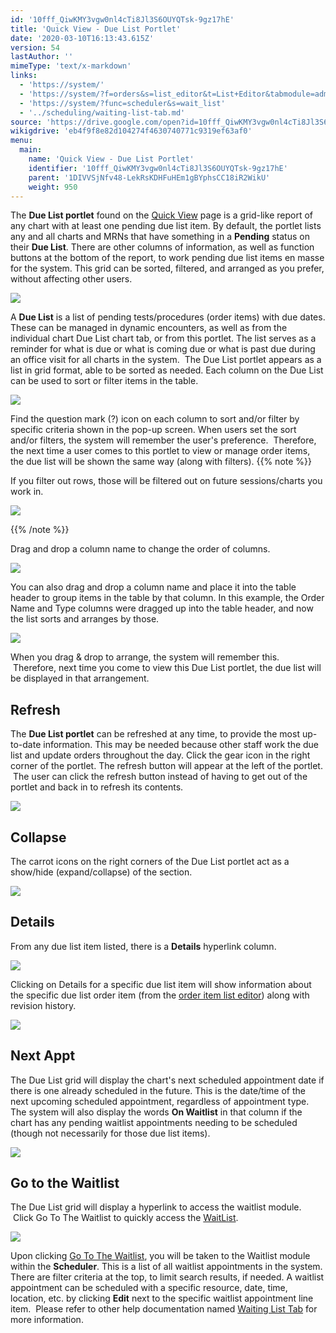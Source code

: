 ```yaml
---
id: '10fff_QiwKMY3vgw0nl4cTi8Jl3S6OUYQTsk-9gz17hE'
title: 'Quick View - Due List Portlet'
date: '2020-03-10T16:13:43.615Z'
version: 54
lastAuthor: ''
mimeType: 'text/x-markdown'
links:
  - 'https://system/'
  - 'https://system/?f=orders&s=list_editor&t=List+Editor&tabmodule=admin&tabselect=Orders-List+Editor'
  - 'https://system/?func=scheduler&s=wait_list'
  - '../scheduling/waiting-list-tab.md'
source: 'https://drive.google.com/open?id=10fff_QiwKMY3vgw0nl4cTi8Jl3S6OUYQTsk-9gz17hE'
wikigdrive: 'eb4f9f8e82d104274f4630740771c9319ef63af0'
menu:
  main:
    name: 'Quick View - Due List Portlet'
    identifier: '10fff_QiwKMY3vgw0nl4cTi8Jl3S6OUYQTsk-9gz17hE'
    parent: '1DIVVSjNfv48-LekRsKDHFuHEm1gBYphsCC18iR2WikU'
    weight: 950
---
```

The **Due List portlet** found on the [Quick View](https://system/) page is a grid-like report of any chart with at least one pending due list item. By default, the portlet lists any and all charts and MRNs that have something in a **Pending** status on their **Due List**. There are other columns of information, as well as function buttons at the bottom of the report, to work pending due list items en masse for the system. This grid can be sorted, filtered, and arranged as you prefer, without affecting other users.

![](quick-view-due-list-portlet.assets/100002010000054B0000011C11D2A3E5A1EC23A9.png)

A **Due List** is a list of pending tests/procedures (order items) with due dates. These can be managed in dynamic encounters, as well as from the individual chart Due List chart tab, or from this portlet. The list serves as a reminder for what is due or what is coming due or what is past due during an office visit for all charts in the system.  The Due List portlet appears as a list in grid format, able to be sorted as needed.
Each column on the Due List can be used to sort or filter items in the table.

![](quick-view-due-list-portlet.assets/1000020100000498000001918B3ACD5E4CE1463D.png)

Find the question mark (?) icon on each column to sort and/or filter by specific criteria shown in the pop-up screen. When users set the sort and/or filters, the system will remember the user's preference.  Therefore, the next time a user comes to this portlet to view or manage order items, the due list will be shown the same way (along with filters).
{{% note %}}

If you filter out rows, those will be filtered out on future sessions/charts you work in.

![](quick-view-due-list-portlet.assets/1000020100000203000001962057AC87406EDCF1.png)

{{% /note %}}

Drag and drop a column name to change the order of columns.

![](quick-view-due-list-portlet.assets/10000201000002BC00000064393A0DB40BB53810.png)

You can also drag and drop a column name and place it into the table header to group items in the table by that column. In this example, the Order Name and Type columns were dragged up into the table header, and now the list sorts and arranges by those.

![](quick-view-due-list-portlet.assets/1000020100000470000000EB095534EF333FC0B6.png)

When you drag & drop to arrange, the system will remember this.  Therefore, next time you come to view this Due List portlet, the due list will be displayed in that arrangement.  

## **Refresh**

The **Due List portlet** can be refreshed at any time, to provide the most up-to-date information. This may be needed because other staff work the due list and update orders throughout the day. Click the gear icon in the right corner of the portlet. The refresh button will appear at the left of the portlet.  The user can click the refresh button instead of having to get out of the portlet and back in to refresh its contents.

![](quick-view-due-list-portlet.assets/10000201000004A2000000EBE3DE4290ED71D58E.png)


## **Collapse**

The carrot icons on the right corners of the Due List portlet act as a show/hide (expand/collapse) of the section.

![](quick-view-due-list-portlet.assets/10000201000004A100000199D29F4BFA904324A7.png)


## **Details**

From any due list item listed, there is a **Details** hyperlink column.  

![](quick-view-due-list-portlet.assets/10000201000004A100000199B550B2563F06707F.png)

Clicking on Details for a specific due list item will show information about the specific due list order item (from the [order item list editor](https://system/?f=orders&s=list_editor&t=List+Editor&tabmodule=admin&tabselect=Orders-List+Editor)) along with revision history.

![](quick-view-due-list-portlet.assets/10000201000002DE000000F17E8D6E80EC9B11E1.png)


## **Next Appt**

The Due List grid will display the chart's next scheduled appointment date if there is one already scheduled in the future. This is the date/time of the next upcoming scheduled appointment, regardless of appointment type. The system will also display the words **On Waitlist** in that column if the chart has any pending waitlist appointments needing to be scheduled (though not necessarily for those due list items).

![](quick-view-due-list-portlet.assets/100002010000049C000001A2D08D8295673E33F5.png)


## **Go to the Waitlist**

The Due List grid will display a hyperlink to access the waitlist module.  Click Go To The Waitlist to quickly access the [WaitList](https://system/?func=scheduler&s=wait_list).

![](quick-view-due-list-portlet.assets/100002010000049C000001A27A7F210DD0FEB269.png)

Upon clicking [Go To The Waitlist](https://system/?func=scheduler&s=wait_list), you will be taken to the Waitlist module within the **Scheduler**. This is a list of all waitlist appointments in the system. There are filter criteria at the top, to limit search results, if needed. A waitlist appointment can be scheduled with a specific resource, date, time, location, etc. by clicking **Edit** next to the specific waitlist appointment line item.  Please refer to other help documentation named [Waiting List Tab](../scheduling/waiting-list-tab.md) for more information.


